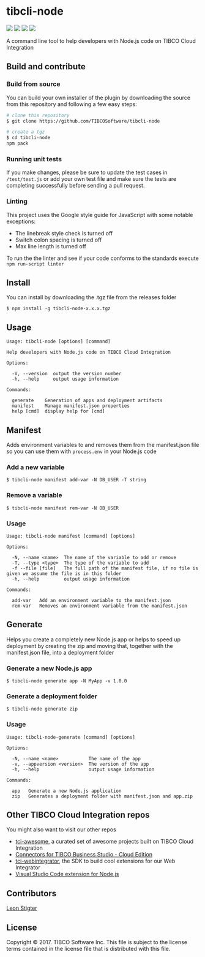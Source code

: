 # tibcli-node

![](https://travis-ci.org/TIBCOSoftware/tibcli-node.svg)
![](https://img.shields.io/badge/release-v0.2.2-blue.svg)
![](https://img.shields.io/badge/dependencies-up%20to%20date-green.svg)
![](https://img.shields.io/badge/license-BSD%20style-blue.svg)

A command line tool to help developers with Node.js code on TIBCO Cloud Integration

## Build and contribute
### Build from source
You can build your own installer of the plugin by downloading the source from this repository and following a few easy steps:
```bash
# clone this repository
$ git clone https://github.com/TIBCOSoftware/tibcli-node

# create a tgz
$ cd tibcli-node
npm pack
```

### Running unit tests
If you make changes, please be sure to update the test cases in `/test/test.js` or add your own test file and make sure the tests are completing successfully before sending a pull request.

### Linting
This project uses the Google style guide for JavaScript with some notable exceptions:
* The linebreak style check is turned off
* Switch colon spacing is turned off
* Max line length is turned off

To run the the linter and see if your code conforms to the standards execute `npm run-script linter`

## Install
You can install by downloading the .tgz file from the releases folder
```
$ npm install -g tibcli-node-x.x.x.tgz
```

## Usage
```
Usage: tibcli-node [options] [command]

Help developers with Node.js code on TIBCO Cloud Integration

Options:

  -V, --version  output the version number
  -h, --help     output usage information

Commands:

  generate    Generation of apps and deployment artifacts
  manifest    Manage manifest.json properties
  help [cmd]  display help for [cmd]
```

## Manifest
Adds environment variables to and removes them from the manifest.json file so you can use them with `process.env` in your Node.js code

### Add a new variable
```
$ tibcli-node manifest add-var -N DB_USER -T string
```
### Remove a variable
```
$ tibcli-node manifest rem-var -N DB_USER
```

### Usage
```
Usage: tibcli-node manifest [command] [options]

Options:

  -N, --name <name>  The name of the variable to add or remove
  -T, --type <type>  The type of the variable to add
  -f --file [file]   The full path of the manifest file, if no file is given we assume the file is in this folder
  -h, --help         output usage information

Commands:

  add-var   Add an environment variable to the manifest.json
  rem-var   Removes an environment variable from the manifest.json
```
## Generate
Helps you create a completely new Node.js app or helps to speed up deployment by creating the zip and moving that, together with the manifest.json file, into a deployment folder
### Generate a new Node.js app
```
$ tibcli-node generate app -N MyApp -v 1.0.0
```
### Generate a deployment folder
```
$ tibcli-node generate zip
```
### Usage
```
Usage: tibcli-node-generate [command] [options]

Options:

  -N, --name <name>           The name of the app
  -v, --appversion <version>  The version of the app
  -h, --help                  output usage information

Commands:

  app   Generate a new Node.js application
  zip   Generates a deployment folder with manifest.json and app.zip
```

## Other TIBCO Cloud Integration repos
You might also want to visit our other repos
* [tci-awesome](https://github.com/TIBCOSoftware/tci-awesome), a curated set of awesome projects built on TIBCO Cloud Integration
* [Connectors for TIBCO Business Studio - Cloud Edition](https://github.com/TIBCOSoftware/tci-studio-samples)
* [tci-webintegrator](https://github.com/TIBCOSoftware/tci-webintegrator), the SDK to build cool extensions for our Web Integrator
* [Visual Studio Code extension for Node.js](https://github.com/TIBCOSoftware/vscode-extension-tci)

## Contributors
[Leon Stigter](https://github.com/retgits)

## License
Copyright © 2017. TIBCO Software Inc. This file is subject to the license terms contained in the license file that is distributed with this file.